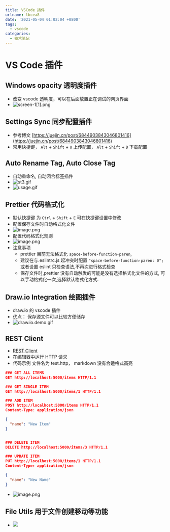 ```yaml
---
title: VSCode 插件
urlname: lbcea8
date: '2021-05-04 01:02:04 +0800'
tags:
  - vscode
categories:
  - 技术笔记
---
```


# VS Code 插件

## Windows opacity 透明度插件

- 改变 vscode 透明度，可以在后面放置正在调试的网页界面
- ![screen-1[1].png](https://cdn.nlark.com/yuque/0/2021/png/754067/1620061555579-254d5a2f-9ca9-41af-91bc-592275a6d3ff.png#clientId=ueaa5f38e-7e0a-4&from=ui&id=dIMw8&margin=%5Bobject%20Object%5D&name=screen-1%5B1%5D.png&originHeight=772&originWidth=1024&originalType=binary∶=1&size=356038&status=done&style=none&taskId=u650e1589-42ab-417d-8f27-d9c730a067f)

## Settings Sync 同步配置插件

- 参考博文 [https://juejin.cn/post/6844903843046801416](https://juejin.cn/post/6844903843046801416)
- 常用快捷键， `Alt` + `Shift` + `U` 上传配置， `Alt` + `Shift` + `D` 下载配置

## Auto Rename Tag, Auto Close Tag

- 自动重命名, 自动闭合标签插件
- ![st3.gif](https://cdn.nlark.com/yuque/0/2021/gif/754067/1620397829726-a743d1aa-7e48-4bbe-8837-17cf66088dc0.gif#clientId=u8bb873db-302c-4&from=ui&id=nHiVC&margin=%5Bobject%20Object%5D&name=st3.gif&originHeight=1220&originWidth=1860&originalType=binary∶=1&size=157014&status=done&style=none&taskId=uc9a9106c-1e64-4244-9a2b-240b04c20dc)
- ![usage.gif](https://cdn.nlark.com/yuque/0/2021/gif/754067/1620397855394-fdaa3478-ccb0-4a96-8755-41a376b5c087.gif#clientId=u8bb873db-302c-4&from=ui&height=450&id=sL6dr&margin=%5Bobject%20Object%5D&name=usage.gif&originHeight=938&originWidth=1440&originalType=binary∶=1&size=158502&status=done&style=none&taskId=u691a6a27-7610-40f4-b748-4791786d59d&width=691)

## Prettier 代码格式化

- 默认快捷键 为 `Ctrl` + `Shift` + `E` 可在快捷键设置中修改
- 配置保存文件时自动格式化文件
- ![image.png](https://cdn.nlark.com/yuque/0/2021/png/754067/1620400439114-93161c05-cb32-410e-9df3-c30238f7b8ba.png#clientId=u4c45287b-e2c6-4&from=paste&height=500&id=u572f4fe2&margin=%5Bobject%20Object%5D&name=image.png&originHeight=500&originWidth=1046&originalType=binary∶=1&size=254633&status=done&style=none&taskId=u201b49c8-2567-446f-9a3f-49866ec2134&width=1046)
- 配置代码格式化规则
- ![image.png](https://cdn.nlark.com/yuque/0/2021/png/754067/1620400512433-9cd9e3d2-de09-4a72-9663-d2427f39bf53.png#clientId=u4c45287b-e2c6-4&from=paste&height=544&id=ua7fa6ebb&margin=%5Bobject%20Object%5D&name=image.png&originHeight=544&originWidth=1041&originalType=binary∶=1&size=271475&status=done&style=none&taskId=uaf3935b3-a179-4b0f-854b-b05a3264216&width=1041)
- 注意事项
  - prettier 目前无法格式化 `space-before-function-paren`,
  - 建议在与.eslintrc.js 起冲突时配置 `"space-before-function-paren: 0";`或者设置 eslint 只检查语法,不再次进行格式检查
  - 保存文件时,prettier 没有自动触发的可能是没有选择格式化文件的方式, 可以手动格式化一次,选择默认格式化方式.

## Draw.io Integration 绘图插件

- draw.io 的 vscode 插件
- 优点： 保存源文件可以比较方便储存
- ![draw.io.demo.gif](https://cdn.nlark.com/yuque/0/2021/gif/754067/1620921692018-7cf96eaf-7772-4154-8a79-5d485e95bb8c.gif#clientId=u0dae0131-4b8c-4&from=drop&height=407&id=B7CE9&margin=%5Bobject%20Object%5D&name=draw.io.demo.gif&originHeight=1093&originWidth=1895&originalType=binary∶=1&size=1282804&status=done&style=none&taskId=u5e766c5b-ff9d-49e9-9032-817b1499d01&width=705)

## REST Client

- [REST Client](https://marketplace.visualstudio.com/items?itemName=humao.rest-client)
- 在编辑器中运行 HTTP 请求
- 代码示例 文件名为 test.http， markdown 没有合适格式高亮

```json
### GET ALL ITEMS
GET http://localhost:5000/items HTTP/1.1

### GET SINGLE ITEM
GET http://localhost:5000/items/1 HTTP/1.1

### ADD ITEM
POST http://localhost:5000/items HTTP/1.1
Content-Type: application/json

{
  "name": "New Item"
}


### DELETE ITEM
DELETE http://localhost:5000/items/3 HTTP/1.1

### UPDATE ITEM
PUT http://localhost:5000/items/1 HTTP/1.1
Content-Type: application/json

{
  "name": "New Name"
}
```

- ![image.png](https://cdn.nlark.com/yuque/0/2021/png/754067/1624710769219-bd3a496c-b754-47c7-8c3d-31bcf8c3615d.png#clientId=u6e0376f7-448b-4&from=paste&height=687&id=uccdca746&margin=%5Bobject%20Object%5D&name=image.png&originHeight=687&originWidth=1133&originalType=binary∶=1&size=96569&status=done&style=none&taskId=u0ce87b85-b097-4ecb-b801-e675377d20b&width=1133)

## File Utils 用于文件创建移动等功能

- ![](https://github.com/sleistner/vscode-fileutils/raw/master/images/demo.gif#from=url&id=vCShQ&margin=%5Bobject%20Object%5D&originHeight=375&originWidth=640&originalType=binary∶=1&status=done&style=none)
